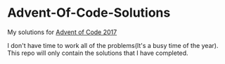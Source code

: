 # Advent-Of-Code-Solutions
My solutions for [Advent of Code 2017](http://adventofcode.com/)

I don't have time to work all of the problems(It's a busy time of the year). This repo will only contain the solutions that I have completed.
